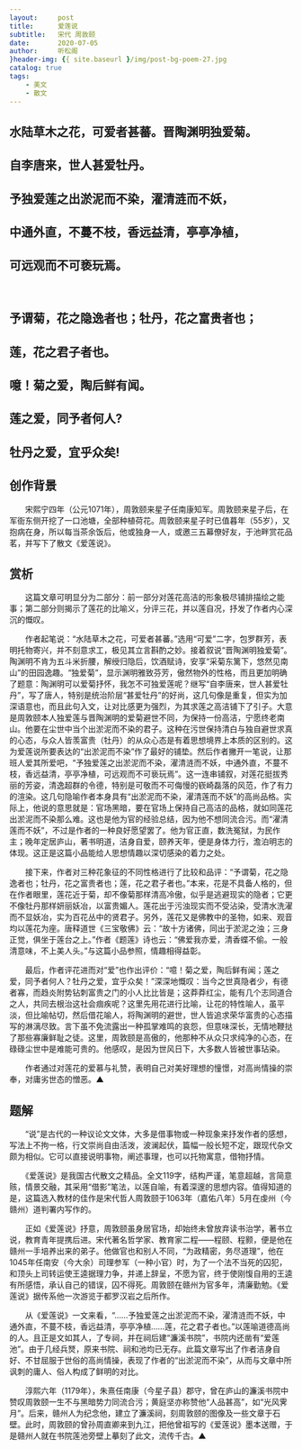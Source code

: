 ```yaml
---
layout:     post
title:      爱莲说
subtitle:   宋代 周敦颐
date:       2020-07-05
author:     听松阁
}header-img: {{ site.baseurl }/img/post-bg-poem-27.jpg
catalog: true
tags:
    - 美文
    - 散文
---
```


## 水陆草木之花，可爱者甚蕃。晋陶渊明独爱菊。
## 自李唐来，世人甚爱牡丹。
## 予独爱莲之出淤泥而不染，濯清涟而不妖，
## 中通外直，不蔓不枝，香远益清，亭亭净植，
## 可远观而不可亵玩焉。
&nbsp;
## 予谓菊，花之隐逸者也；牡丹，花之富贵者也；
## 莲，花之君子者也。
## 噫！菊之爱，陶后鲜有闻。
## 莲之爱，同予者何人?
## 牡丹之爱，宜乎众矣!







## 创作背景

　　宋熙宁四年（公元1071年），周敦颐来星子任南康知军。周敦颐来星子后，在军衙东侧开挖了一口池塘，全部种植荷花。周敦颐来星子时已值暮年（55岁），又抱病在身，所以每当茶余饭后，他或独身一人，或邀三五幕僚好友，于池畔赏花品茗，并写下了散文《爱莲说》。





## 赏析



　　这篇文章可明显分为二部分：前一部分对莲花高洁的形象极尽铺排描绘之能事；第二部分则揭示了莲花的比喻义，分评三花，并以莲自况，抒发了作者内心深沉的慨叹。



　　作者起笔说：“水陆草木之花，可爱者甚蕃。”选用“可爱”二字，包罗群芳，表明托物寄兴，并不刻意求工，极见其立言斟酌之妙。接着叙说“晋陶渊明独爱菊”。陶渊明不肯为五斗米折腰，解绶归隐后，饮酒赋诗，安享“采菊东篱下，悠然见南山”的田园逸趣。“独爱菊”，显示渊明雅致芬芳，傲然物外的性格，而且更加明确了题意：陶渊明可以爱菊抒怀，我怎不可独爱莲呢？继写“自李唐来，世人甚爱牡丹”，写了唐人，特别是统治阶层“甚爱牡丹”的好尚，这几句像是重复，但实为加深语意也，而且此句入文，让对比感更为强烈，为其求莲之高洁铺下了引子。大意是周敦颐本人独爱莲与晋陶渊明的爱菊避世不同，为保持一份高洁，宁愿终老南山。他要在尘世中当个出淤泥而不染的君子。这种在污世保持清白与独自避世求真的心态，与众人皆羡富贵（牡丹）的从众心态是有着思想境界上本质的区别的。这为爱莲说所要表达的“出淤泥而不染”作了最好的铺垫。然后作者撇开一笔说，让那班人爱其所爱吧，“予独爱莲之出淤泥而不染，濯清涟而不妖，中通外直，不蔓不枝，香远益清，亭亭净植，可远观而不可亵玩焉”。这一连串铺叙，对莲花挺拔秀丽的芳姿，清逸超群的令德，特别是可敬而不可侮慢的嵚崎磊落的风范，作了有力的渲染。这几句隐喻作者本身具有“出淤泥而不染，濯清莲而不妖”的高尚品格。实际上，他说的意思就是：官场黑暗，要在官场上保持自己高洁的品格，就如同莲花出淤泥而不染那么难。这也是他为官的经验总结，因为他不想同流合污。而“濯清莲而不妖”，不过是作者的一种良好愿望罢了。他为官正直，数洗冤狱，为民作主；晚年定居庐山，著书明道，洁身自爱，颐养天年，便是身体力行，澹泊明志的体现。这正是这篇小品能给人思想情趣以深切感染的着力之处。



　　接下来，作者对三种花象征的不同性格进行了比较和品评：“予谓菊，花之隐逸者也；牡丹，花之富贵者也；莲，花之君子者也。”本来，花是不具备人格的，但在作者眼里，莲花近于菊，却不像菊那样清高冷傲，似乎是逃避现实的隐者；它更不像牡丹那样妍丽妖冶，以富贵媚人。莲花出于污浊现实而不受沾染，受清水洗濯而不显妖冶，实为百花丛中的贤君子。另外，莲花又是佛教中的圣物，如来、观音均以莲花为座。唐释道世《三宝敬佛》云：“故十方诸佛，同出于淤泥之浊；三身正觉，俱坐于莲台之上。”作者《题莲》诗也云：“佛爱我亦爱，清香蝶不偷。一般清意味，不上美人头。”与这篇小品参照，情趣相得益彰。



　　最后，作者评花进而对“爱”也作出评价：“噫！菊之爱，陶后鲜有闻；莲之爱，同予者何人？牡丹之爱，宜乎众矣！”深深地慨叹：当今之世真隐者少，有德者寡，而趋炎附势钻刺富贵之门的小人比比皆是；这莽莽红尘，能有几个志同道合之人，共同去根治这社会痼疾呢？这里先用花进行比喻，让花的特性喻人，虽平淡，但比喻帖切，然后借花喻人，将陶渊明的避世，世人皆追求荣华富贵的心态描写的淋漓尽致。言下虽不免流露出一种孤掌难鸣的哀怨，但意味深长，无情地鞭挞了那些寡廉鲜耻之徒。这里，周敦颐是高傲的，他那种不从众只求纯净的心态，在碌碌尘世中是难能可贵的。他感叹，是因为世风日下，大多数人皆被世事玷染。



　　作者通过对莲花的爱慕与礼赞，表明自己对美好理想的憧憬，对高尚情操的崇奉，对庸劣世态的憎恶。▲





## 题解



　　“说”是古代的一种议论文文体，大多是借事物或一种现象来抒发作者的感想，写法上不拘一格，行文崇尚自由活泼，波澜起伏，篇幅一般长短不定，跟现代杂文颇为相似。它可以直接说明事物，阐述事理，也可以托物寓意，借物抒情。



　　《爱莲说》是我国古代散文之精品。全文119字，结构严谨，笔意超越，言简意赅，情景交融，其采用“借影”笔法，以莲自喻，有着深邃的思想内容。值得知道的是，这篇选入教材的佳作是宋代哲人周敦颐于1063年（嘉佑八年）5月在虔州（今赣州）道判署内写作的。



　　正如《爱莲说》抒意，周敦颐虽身居官场，却始终未曾放弃读书治学，著书立说，教育青年提携后进。宋代著名哲学家、教育家二程——程颐、程颢，便是他在赣州一手培养出来的弟子。他做官也和别人不同，“为政精密，务尽道理”，他在1045年任南安（今大余）司理参军（一种小官）时，为了一个法不当死的囚犯，和顶头上司转运使王逵据理力争，并递上辞呈，不愿为官，终于使刚愎自用的王逵有所感悟，承认自己的错误，囚不得死。周敦颐在赣州为官多年，清廉勤勉。《爱莲说》据传系他一次游览于都罗汉岩之后所作。



　　从《爱莲说》一文来看，“……予独爱莲之出淤泥而不染，濯清涟而不妖，中通外直，不蔓不枝，香远益清，亭亭净植……莲，花之君子者也。”以莲喻道德高尚的人。且正是文如其人，了专祠，并在祠后建“濂溪书院”，书院内还凿有“爱莲池”。由于几经兵燹，原来书院、祠和池均已无存。此篇文章写出了作者洁身自好、不甘屈服于世俗的高尚情操，表现了作者的“出淤泥而不染”，从而与文章中所讽刺的庸人、俗人构成了鲜明的对比。



　　淳熙六年（1179年），朱熹任南康（今星子县）郡守，曾在庐山的濂溪书院中赞叹周敦颐一生不与黑暗势力同流合污；黄庭坚亦称赞他“人品甚高”，如“光风霁月”。后来，赣州人为纪念他，建立了濂溪祠，刻周敦颐的图像及一些文章于石壁。此时，周敦颐的曾孙周直卿来到九江，把他曾祖写的《爱莲说》墨本送赠，于是赣州人就在书院莲池旁壁上摹刻了此文，流传千古。▲
